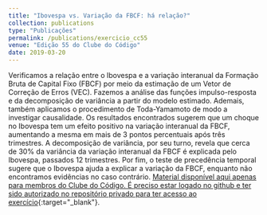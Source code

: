 ```yaml
---
title: "Ibovespa vs. Variação da FBCF: há relação?"
collection: publications
type: "Publicações"
permalink: /publications/exercicio_cc55
venue: "Edição 55 do Clube do Código"
date: 2019-03-20
---
```


Verificamos a relação entre o Ibovespa e a variação interanual da Formação Bruta de Capital Fixo (FBCF) por meio da estimação de um Vetor de Correção de Erros (VEC). Fazemos a análise das funções impulso-resposta e da decomposição de variância a partir do modelo estimado. Ademais, também aplicamos o procedimento de Toda-Yamamoto de modo a investigar causalidade. Os resultados encontrados sugerem que um choque no Ibovespa tem um efeito positivo na variação interanual da FBCF, aumentando a mesma em mais de 3 pontos percentuais após três trimestres. A decomposição de variância, por seu turno, revela que cerca de 30% da variância da variação interanual da FBCF é explicada pelo Ibovespa, passados 12 trimestres. Por fim, o teste de precedência temporal sugere que o Ibovespa ajuda a explicar a variação da FBCF, enquanto não encontramos evidências no caso contrário. [Material disponível aqui apenas para membros do Clube do Código. É preciso estar logado no github e ter sido autorizado no repositório privado para ter acesso ao exercício](https://github.com/analisemacro/clubedocodigo/tree/master/exercicios/clube55){:target="_blank"}.